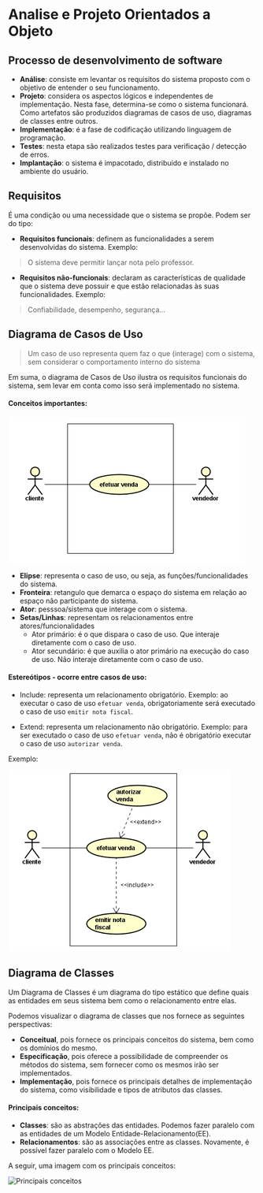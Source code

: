 # Analise e Projeto Orientados a Objeto

## Processo de desenvolvimento de software

+ **Análise**: consiste em levantar os requisitos do sistema proposto com o objetivo de entender o seu funcionamento.
+ **Projeto**: considera os aspectos lógicos e independentes de implementação. Nesta fase, determina-se como o sistema funcionará. Como artefatos são produzidos diagramas de casos de uso, diagramas de classes entre outros.
+ **Implementação**: é a fase de codificação utilizando linguagem de programação.
+ **Testes**: nesta etapa são realizados testes para verificação / detecção de erros.
+ **Implantação**: o sistema é impacotado, distribuído e instalado no ambiente do usuário.

## Requisitos

É uma condição ou uma necessidade que o sistema se propõe. Podem ser do tipo:

+ **Requisitos funcionais**: definem as funcionalidades a serem desenvolvidas do sistema. Exemplo:
> O sistema deve permitir lançar nota pelo professor.

+ **Requisitos não-funcionais**: declaram as características de qualidade que o sistema deve possuir e que estão relacionadas às suas funcionalidades. Exemplo:
> Confiabilidade, desempenho, segurança...

## Diagrama de Casos de Uso

> Um caso de uso representa quem faz o que (interage) com o sistema, sem considerar o comportamento interno do sistema

Em suma, o diagrama de Casos de Uso ilustra os requisitos funcionais do sistema, sem levar em conta como isso será implementado no sistema.

#### Conceitos importantes:

![Conceitos Iniciais](../images/uml/conceitos-iniciais.PNG)

+ **Elipse**: representa o caso de uso, ou seja, as funções/funcionalidades do sistema.
+ **Fronteira**: retangulo que demarca o espaço do sistema em relação ao espaço não participante do sistema.
+ **Ator**: pesssoa/sistema que interage com o sistema.
+ **Setas/Linhas**: representam os relacionamentos entre atores/funcionalidades
  + Ator primário: é o que dispara o caso de uso. Que interaje diretamente com o caso de uso.
  + Ator secundário: é que auxilia o ator primário na execução do caso de uso. Não interaje diretamente com o caso de uso.

#### Estereótipos - ocorre entre casos de uso:

+ Include: representa um relacionamento obrigatório. Exemplo: ao executar o caso de uso `efetuar venda`, obrigatoriamente será executado o caso de uso `emitir nota fiscal`.

+ Extend: representa um relacionamento não obrigatório. Exemplo: para ser executado o caso de uso `efetuar venda`, não é obrigatório executar o caso de uso `autorizar venda`.

Exemplo:

![Exemplo de Include e Extensão](../images/uml/extend-include-uml.PNG)

## Diagrama de Classes

Um Diagrama de Classes é um diagrama do tipo estático que define quais as entidades em seus sistema bem como o relacionamento entre elas.

Podemos visualizar o diagrama de classes que nos fornece as seguintes perspectivas:

+ **Conceitual**, pois fornece os principais conceitos do sistema, bem como os domínios do mesmo.
+ **Especificação**, pois oferece a possibilidade de compreender os métodos do sistema, sem fornecer como os mesmos irão ser implementados.
+ **Implementação**, pois fornece os principais detalhes de implementação do sistema, como visibilidade e tipos de atributos das classes.

#### Principais conceitos:

+ **Classes**: são as abstrações das entidades. Podemos fazer paralelo com as entidades de um Modelo Entidade-Relacionamento(EE).
+ **Relacionamentos**: são as associações entre as classes. Novamente, é possível fazer paralelo com o Modelo EE.

A seguir, uma imagem com os principais conceitos:

![Principais conceitos](http://www.dsc.ufcg.edu.br/~jacques/cursos/map/html/uml/diagramas/classes/images/image035.gif)
